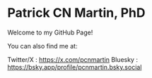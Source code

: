 # Patrick CN Martin, PhD

Welcome to my GitHub Page! 

You can also find me at:

Twitter/X : https://x.com/pcnmartin
Bluesky : https://bsky.app/profile/pcnmartin.bsky.social

